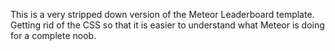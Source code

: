 This is a very stripped down version of the Meteor Leaderboard template. Getting rid of the CSS so that it is easier to understand what Meteor is doing for a complete noob. 